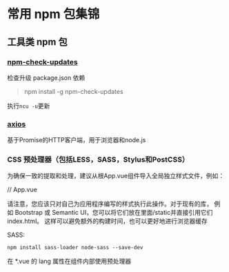 # 常用 npm 包集锦

## 工具类 npm 包

### [npm-check-updates](https://github.com/tjunnone/npm-check-updates)

检查升级 package.json 依赖

>npm install -g npm-check-updates

执行`ncu -u`更新

### [axios](https://github.com/axios/axios)

基于Promise的HTTP客户端，用于浏览器和node.js

### CSS 预处理器（包括LESS，SASS，Stylus和PostCSS）

为确保一致的提取和处理，建议从根App.vue组件导入全局独立样式文件，例如：

// App.vue
<style src="./styles/global.less" lang="less"></style>
请注意，您应该只对自己为应用程序编写的样式执行此操作。对于现有的库，
例如 Bootstrap 或 Semantic UI，您可以将它们放在里面/static并直接引用它们index.html。
这样可以避免额外的构建时间，也可以更好地进行浏览器缓存

SASS:

`npm install sass-loader node-sass --save-dev`

在 *.vue 的 lang 属性在组件内部使用预处理器<style>：
```
<style lang="scss">
/* write SASS! */
</style>
```
- lang="scss" 对应于CSS-superset语法（带花括号和分号）
- lang="sass" 对应于基于缩进的语法

## [qrcode.react](https://www.npmjs.com/package/qrcode.react)
生成二维码
`npm install qrcode.react`
使用非常简单
```
import React from 'react';
import QRCode from 'qrcode.react';

React.render(
  <QRCode value="http://facebook.github.io/react/" />,
  mountNode
);
```

## [webpackbar](https://www.npmjs.com/package/webpackbar)

终端输出进度条

`npm install webpackbar -D`

webpack.config.js
```
const webpack = require('webpack');
const WebpackBar = require('webpackbar');
 
module.exports = {
  context: path.resolve(__dirname),
  devtool: 'source-map',
  entry: './entry.js',
  output: {
    filename: './output.js',
    path: path.resolve(__dirname)
  },
  plugins: [
    new WebpackBar()
  ]
};
```

## [mini-css-extract-plugin](https://www.npmjs.com/package/mini-css-extract-plugin)

css 抽离

`npm install --save-dev mini-css-extract-plugin`

```
const MiniCssExtractPlugin = require('mini-css-extract-plugin');

```

## [happypack](https://www.npmjs.com/package/happypack)

多进程编译

`npm install --save-dev happypack`

```
const HappyPack = require('happypack');
 
exports.module = {
  rules: [
    {
      test: /.js$/,
      // 1) replace your original list of loaders with "happypack/loader":
      // loaders: [ 'babel-loader?presets[]=es2015' ],
      use: 'happypack/loader',
      include: [ /* ... */ ],
      exclude: [ /* ... */ ]
    }
  ]
};
 
exports.plugins = [
  // 2) create the plugin:
  new HappyPack({
    // 3) re-add the loaders you replaced above in #1:
    loaders: [ 'babel-loader?presets[]=es2015' ]
  })
];
```

## [postcss-px-to-viewport](https://github.com/evrone/postcss-px-to-viewport)

在 CSS 文件中直接写 px 根据配置，在编译时自动装换为 vm

如果你的样式需要做根据视口大小来调整宽度，这个脚本可以将你 CSS 中的 px 单位转化为 vw，1vw等于1/100视口宽度

`npm install postcss-px-to-viewport --save-dev`

{
  unitToConvert: 'px',
  viewportWidth: 320,
  unitPrecision: 5,
  propList: ['*'],
  viewportUnit: 'vw',
  fontViewportUnit: 'vw',
  selectorBlackList: [],
  minPixelValue: 1,
  mediaQuery: false,
  replace: true,
  exclude: [],
  landscape: false,
  landscapeUnit: 'vw',
  landscapeWidth: 568
}
```
unitToConvert (String) 需要转换的单位，默认为"px"
viewportWidth (Number) 设计稿的视口宽度
unitPrecision (Number) 单位转换后保留的精度
propList (Array) 能转化为vw的属性列表
传入特定的CSS属性；
可以传入通配符""去匹配所有属性，例如：['']；
在属性的前或后添加"*",可以匹配特定的属性. (例如['position'] 会匹配 background-position-y)
在特定属性前加 "!"，将不转换该属性的单位 . 例如: ['*', '!letter-spacing']，将不转换letter-spacing
"!" 和 ""可以组合使用， 例如: ['', '!font*']，将不转换font-size以及font-weight等属性
viewportUnit (String) 希望使用的视口单位
fontViewportUnit (String) 字体使用的视口单位
selectorBlackList (Array) 需要忽略的CSS选择器，不会转为视口单位，使用原有的px等单位。
如果传入的值为字符串的话，只要选择器中含有传入值就会被匹配
例如 selectorBlackList 为 ['body'] 的话， 那么 .body-class 就会被忽略
如果传入的值为正则表达式的话，那么就会依据CSS选择器是否匹配该正则
例如 selectorBlackList 为 [/^body$/] , 那么 body 会被忽略，而 .body 不会
minPixelValue (Number) 设置最小的转换数值，如果为1的话，只有大于1的值会被转换
mediaQuery (Boolean) 媒体查询里的单位是否需要转换单位
replace (Boolean) 是否直接更换属性值，而不添加备用属性
exclude (Array or Regexp) 忽略某些文件夹下的文件或特定文件，例如 'node_modules' 下的文件
如果值是一个正则表达式，那么匹配这个正则的文件会被忽略
如果传入的值是一个数组，那么数组里的值必须为正则
landscape (Boolean) 是否添加根据 landscapeWidth 生成的媒体查询条件 @media (orientation: landscape)
landscapeUnit (String) 横屏时使用的单位
landscapeWidth (Number) 横屏时使用的视口宽度
```

## React Native 常用开源包

### [react-native-splash-screen](https://github.com/crazycodeboy/react-native-splash-screen)

用于React Native启动屏，解决Android和iOS启动白屏问题。

`npm i react-native-splash-screen --save`

### [react-native-image-crop-picker](https://github.com/ivpusic/react-native-image-crop-picker)

实现了本地相册和照相机来采集图片，并且提供多选、图片裁剪等功能，支持iOS和Android两个平台

`npm i react-native-splash-screen --save`

### [react-native-svg](https://github.com/react-native-community/react-native-svg)

对svg的标签解析成图片

`npm install react-native-svg --save`

`react-native link react-native-svg`

```
react-native-svg >= 3.2.0 only supports react-native >= 0.29.0
react-native-svg >= 4.2.0 only supports react-native >= 0.32.0
react-native-svg >= 4.3.0 only supports react-native >= 0.33.0
react-native-svg >= 4.4.0 only supports react-native >= 0.38.0 and react >= 15.4.0
react-native-svg >= 4.5.0 only supports react-native >= 0.40.0 and react >= 15.4.0
react-native-svg >= 5.1.8 only supports react-native >= 0.44.0 and react == 16.0.0-alpha.6
react-native-svg >= 5.2.0 only supports react-native >= 0.45.0 and react == 16.0.0-alpha.12
react-native-svg >= 5.3.0 only supports react-native >= 0.46.0 and react == 16.0.0-alpha.12
react-native-svg >= 5.4.1 only supports react-native >= 0.47.0 and react == 16.0.0-alpha.12
react-native-svg >= 5.5.1 only supports react-native >= 0.50.0 and react == 16.0.0
react-native-svg >= 6.0.0 only supports react-native >= 0.50.0
react-native-svg >= 7.0.0 only supports react-native >= 0.57.4
react-native-svg >= 8.0.0 only supports react-native >= 0.57.4
```

### [react-native-device-info](https://github.com/rebeccahughes/react-native-device-info)

显示React Native的设备信息

### react-native-video
```
Version 4.x requires react-native >= 0.57.0
Version 3.x requires react-native >= 0.40.0
```
